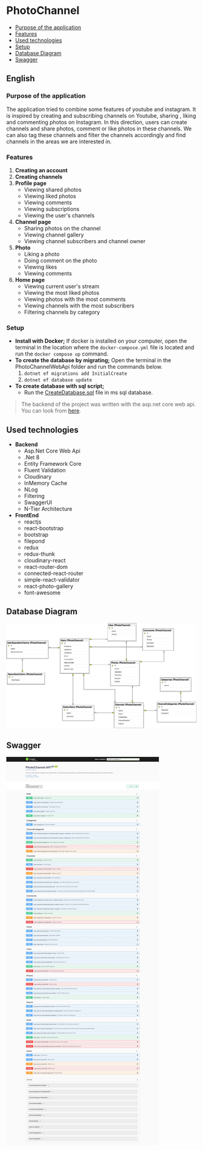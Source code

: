 
# PhotoChannel
 - [Purpose of the application](#purpose-of-the-application)
 - [Features](#features)
 - [Used technologies](#used-technologies) 
 - [Setup](#setup)
 - [Database Diagram](#database-diagram)
 - [Swagger](#swagger)

## English
### Purpose of the application
The application tried to combine some features of youtube and instagram. It is inspired by creating and subscribing channels on Youtube, sharing , liking and commenting photos on Instagram. In this direction, users can create channels and share photos, comment or like photos in these channels. We can also tag these channels and filter the channels accordingly and find channels in the areas we are interested in.
### Features

 1. **Creating an account**
 2. **Creating channels**
 3. **Profile page**
	- Viewing shared photos
	- Viewing liked photos
	- Viewing comments
	- Viewing subscriptions
	- Viewing the user's channels
 4. **Channel page**
	- Sharing photos on the channel
	- Viewing channel gallery
	- Viewing channel subscribers and channel owner
 5. **Photo**
	- Liking a photo
	- Doing comment on the photo
	- Viewing likes
	- Viewing comments
 6. **Home page**
	- Viewing current user's stream
	- Viewing the most liked photos
	- Viewing photos with the most comments
	- Viewing channels with the most subscribers
	- Filtering channels by category

### Setup
- **Install with Docker;**
   If docker is installed on your computer, open the terminal in the location where the `docker-compose.yml` file is located and run the `docker compose up` command.
- **To create the database by migrating;**
Open the terminal in the PhotoChannelWebApi folder and run the commands below.
	1. `dotnet ef migrations add InitialCreate`
	2. `dotnet ef database update`
- **To create database with sql script;**
	- Run the [CreateDatabase.sql](https://github.com/AliYildizoz909/PhotoChannel/blob/master/CreateDatabase.sql) file in ms sql database.

> The backend of the project was written with the asp.net core web api. You can look from [here](https://github.com/AliYildizoz909/PhotoChannel).

## Used technologies

 - **Backend**
	 - Asp.Net Core Web Api
	 - .Net 8
	 - Entity Framework Core
	 - Fluent Validation
	 - Cloudinary
	 - InMemory Cache
	 - NLog
	 - Filtering
	 - SwaggerUI
	 - N-Tier Architecture
- **FrontEnd**
	- reactjs
	- react-bootstrap
	- bootstrap
	- filepond
	- redux
	- redux-thunk
	- cloudinary-react
	- react-router-dom
	- connected-react-router
	- simple-react-validator
	- react-photo-gallery
	- font-awesome
## Database Diagram
![Database Diagram](https://raw.githubusercontent.com/AliYildizoz909/PhotoChannel/master/Gifs/DatabaseDiagram.png)

## Swagger
![Swagger](https://raw.githubusercontent.com/AliYildizoz909/PhotoChannel/master/Gifs/Swagger.jpeg)
